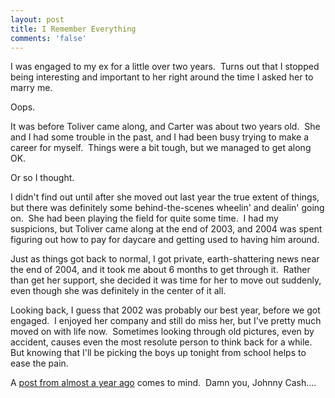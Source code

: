 ```yaml
---
layout: post
title: I Remember Everything
comments: 'false'
---
```

<p>I was engaged to my ex for a little over two years.  Turns out that I stopped being interesting and important to her right around the time I asked her to marry me.</p>
<p>Oops.</p>
<p>It was before Toliver came along, and Carter was about two years old.  She and I had some trouble in the past, and I had been busy trying to make a career for myself.  Things were a bit tough, but we managed to get along OK.</p>
<p>Or so I thought.</p>
<p>I didn't find out until after she moved out last year the true extent of things, but there was definitely some behind-the-scenes wheelin' and dealin' going on.  She had been playing the field for quite some time.  I had my suspicions, but Toliver came along at the end of 2003, and 2004 was spent figuring out how to pay for daycare and getting used to having him around.</p>
<p>Just as things got back to normal, I got private, earth-shattering news near the end of 2004, and it took me about 6 months to get through it.  Rather than get her support, she decided it was time for her to move out suddenly, even though she was definitely in the center of it all.</p>
<p>Looking back, I guess that 2002 was probably our best year, before we got engaged.  I enjoyed her company and still do miss her, but I've pretty much moved on with life now.  Sometimes looking through old pictures, even by accident, causes even the most resolute person to think back for a while.  But knowing that I'll be picking the boys up tonight from school helps to ease the pain.</p>
<p>A <a href="http://www.madajczyk.com/archive/2005/12/14/you-could-have-it-all/">post from almost a year ago</a> comes to mind.  Damn you, Johnny Cash....</p>
